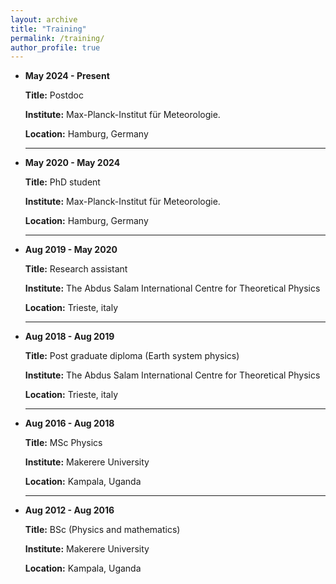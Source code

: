 ```yaml
---
layout: archive
title: "Training"
permalink: /training/
author_profile: true
---
```


  * **May 2024 - Present**
    
     **Title:** Postdoc

    **Institute:** Max-Planck-Institut für Meteorologie.

    **Location:** Hamburg, Germany
    
    --------------------------------------------------------------------------------

* **May 2020 - May 2024**
  
  **Title:** PhD student

  **Institute:** Max-Planck-Institut für Meteorologie.

  **Location:** Hamburg, Germany

   --------------------------------------------------------------------------------

* **Aug 2019 - May 2020**
  
  **Title:** Research assistant

  **Institute:** The Abdus Salam International Centre for Theoretical Physics

  **Location:** Trieste, italy

   --------------------------------------------------------------------------------

* **Aug 2018 - Aug 2019**
  
  **Title:** Post graduate diploma (Earth system physics)

  **Institute:** The Abdus Salam International Centre for Theoretical Physics

  **Location:** Trieste, italy

   --------------------------------------------------------------------------------

* **Aug 2016 - Aug 2018**
  
  **Title:** MSc Physics

  **Institute:** Makerere University

  **Location:** Kampala, Uganda

   --------------------------------------------------------------------------------

* **Aug 2012 - Aug 2016**
  
  **Title:** BSc (Physics and mathematics)

  **Institute:** Makerere University

  **Location:** Kampala, Uganda
